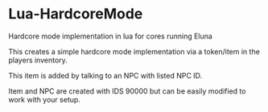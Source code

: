 # Lua-HardcoreMode
Hardcore mode implementation in lua for cores running Eluna

This creates a simple hardcore mode implementation via a token/item in the players inventory.

This item is added by talking to an NPC with listed NPC ID.

Item and NPC are created with IDS 90000 but can be easily modified to work with your setup.

